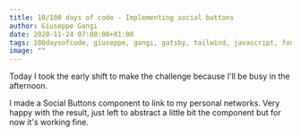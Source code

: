 ```yaml
---
title: 10/100 days of code - Implementing social buttons
author: Giuseppe Gangi
date: 2020-11-24 07:00:00+01:00
tags: 100daysofcode, giuseppe, gangi, gatsby, tailwind, javascript, fontawesome,  socialbuttons
image: ""
---
```


Today I took the early shift to make the challenge because I'll be busy in the afternoon.

I made a Social Buttons component to link to my personal networks. Very happy with the result, just left to abstract a little bit the component but for now it's working fine.

